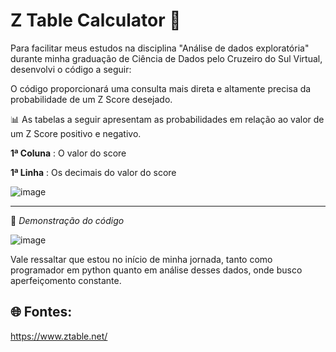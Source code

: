 # Z Table Calculator 🧮

Para facilitar meus estudos na disciplina "Análise de dados exploratória" durante minha graduação de Ciência de Dados pelo Cruzeiro do Sul Virtual, desenvolvi o código a seguir:

O código proporcionará uma consulta mais direta e altamente precisa da probabilidade de um Z Score desejado.

📊 As tabelas a seguir apresentam as probabilidades em relação ao valor de um Z Score positivo e negativo. 

**1ª Coluna** : O valor do score

**1ª Linha** : Os decimais do valor do score

![image](https://github.com/user-attachments/assets/a1a240d4-2083-4988-b6a6-3f86a6cd4385)

--------------------

📱 *Demonstração do código* 

![image](https://github.com/user-attachments/assets/f6962343-9234-4f9f-89da-50d65b2ae2d8)


Vale ressaltar que estou no início de minha jornada, tanto como programador em python quanto em análise desses dados, onde busco aperfeiçomento constante.

## 🌐 Fontes: 

https://www.ztable.net/
